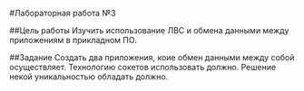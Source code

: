 #Лабораторная работа №3

##Цель работы
Изучить использование ЛВС и обмена данными между приложениям в прикладном ПО.

##Задание
Создать два приложения, коие обмен данными между собой осуществляет. Технологию сокетов использовать должно. 
Решение некой уникальностью обладать должно.
